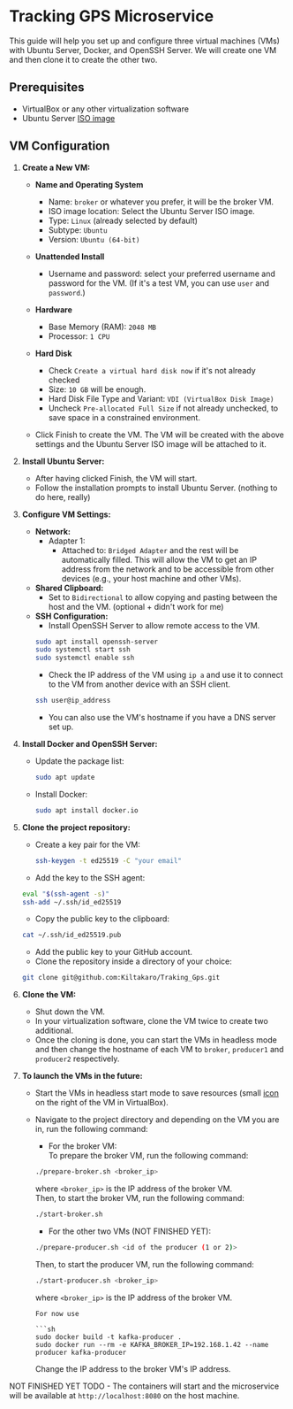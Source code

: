 # Tracking GPS Microservice

This guide will help you set up and configure three virtual machines (VMs) with Ubuntu Server, Docker, and OpenSSH Server. We will create one VM and then clone it to create the other two.

## Prerequisites

- VirtualBox or any other virtualization software
- Ubuntu Server [ISO image](https://ubuntu.com/download/server)

## VM Configuration

1. **Create a New VM:**
    - **Name and Operating System**
        - Name: `broker` or whatever you prefer, it will be the broker VM.
        - ISO image location: Select the Ubuntu Server ISO image.
        - Type: `Linux` (already selected by default)
        - Subtype: `Ubuntu`
        - Version: `Ubuntu (64-bit)`
    - **Unattended Install**
        - Username and password: select your preferred username and password for the VM. (If it's a test VM, you can use `user` and `password`.)
    - **Hardware**
        - Base Memory (RAM): `2048 MB`
        - Processor: `1 CPU`
    - **Hard Disk**
        - Check `Create a virtual hard disk now` if it's not already checked
        - Size: `10 GB` will be enough. 
        - Hard Disk File Type and Variant: `VDI (VirtualBox Disk Image)`
        - Uncheck `Pre-allocated Full Size` if not already unchecked, to save space in a constrained environment.

    - Click Finish to create the VM. The VM will be created with the above settings and the Ubuntu Server ISO image will be attached to it.
2. **Install Ubuntu Server:**
    - After having clicked Finish, the VM will start.
    - Follow the installation prompts to install Ubuntu Server. (nothing to do here, really)

3. **Configure VM Settings:**
    - **Network:**
        - Adapter 1:
            - Attached to: `Bridged Adapter` and the rest will be automatically filled. This will allow the VM to get an IP address from the network and to be accessible from other devices (e.g., your host machine and other VMs).
    - **Shared Clipboard:**
        - Set to `Bidirectional` to allow copying and pasting between the host and the VM. (optional + didn't work for me)
    - **SSH Configuration:**
        - Install OpenSSH Server to allow remote access to the VM. 
        ```bash
        sudo apt install openssh-server
        sudo systemctl start ssh
        sudo systemctl enable ssh
        ```
        - Check the IP address of the VM using `ip a` and use it to connect to the VM from another device with an SSH client.
        ```bash
        ssh user@ip_address
        ```
        - You can also use the VM's hostname if you have a DNS server set up.

4. **Install Docker and OpenSSH Server:**
    - Update the package list:
      ```sh
      sudo apt update
      ```
    - Install Docker:
      ```sh
      sudo apt install docker.io
      ```

5. **Clone the project repository:**
    - Create a key pair for the VM:
      ```sh
      ssh-keygen -t ed25519 -C "your email"
      ```
    - Add the key to the SSH agent:
    ```sh
    eval "$(ssh-agent -s)"
    ssh-add ~/.ssh/id_ed25519
    ```
    - Copy the public key to the clipboard:
    ```sh
    cat ~/.ssh/id_ed25519.pub
    ```
    - Add the public key to your GitHub account.
    - Clone the repository inside a directory of your choice:
    ```sh
    git clone git@github.com:Kiltakaro/Traking_Gps.git
    ```
6. **Clone the VM:**
    - Shut down the VM.
    - In your virtualization software, clone the VM twice to create two additional.
    - Once the cloning is done, you can start the VMs in headless mode and then change the hostname of each VM to `broker`, `producer1` and `producer2` respectively.

7. **To launch the VMs in the future:**
    - Start the VMs in headless start mode to save resources (small [icon](https://prnt.sc/SaN3VSw3tbKP) on the right of the VM in VirtualBox).
    - Navigate to the project directory and depending on the VM you are in, run the following command:
        - For the broker VM: <br>
        To prepare the broker VM, run the following command:
        ```sh
        ./prepare-broker.sh <broker_ip>
        ```
        where `<broker_ip>` is the IP address of the broker VM.<br>
        Then, to start the broker VM, run the following command:
        ```sh
        ./start-broker.sh
        ```


        - For the other two VMs (NOT FINISHED YET):
        ```sh
        ./prepare-producer.sh <id of the producer (1 or 2)>
        ```
        Then, to start the producer VM, run the following command:
        ```sh
        ./start-producer.sh <broker_ip>
        ```
        where `<broker_ip>` is the IP address of the broker VM.
        ```
        For now use 

        ```sh
        sudo docker build -t kafka-producer .
        sudo docker run --rm -e KAFKA_BROKER_IP=192.168.1.42 --name producer kafka-producer
        ```
        Change the IP address to the broker VM's IP address.



NOT FINISHED YET TODO
    - The containers will start and the microservice will be available at `http://localhost:8080` on the host machine.

